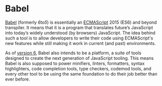 # Babel

[Babel](https://babeljs.io/) (formerly *6to5*) is essentially an [ECMAScript](ECMASCRIPT.md) 2015 (ES6) and beyond transpiler. It means that it is a program that translates future’s JavaScript into today’s widely understood (by browsers) JavaScript. The idea behind such a tool is to allow developers to write their code using ECMAScript's new features while still making it work in current (and past) environments.

As of [version 6](http://babeljs.io/blog/2015/10/29/6.0.0/), Babel also intends to be a platform, a suite of tools designed to create the next generation of JavaScript tooling. This means Babel is also supposed to power minifiers, linters, formatters, syntax highlighters, code completion tools, type checkers, codemod tools, and every other tool to be using the same foundation to do their job better than ever before.
